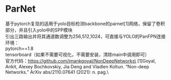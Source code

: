 # ParNet
基于pytorch复现的适用于yolo目标检测backbone的parnet[1]网络，保留了卷积部分，并且引入yolo中的SPP模块\
引出三路输出并将其通道数调整为256,512,1024，可直接与YOLO的PanFPN连接\
环境：\
pytorch==1.8\
tensorboard（如果不需要可视化，不需要安装，清除main中调用即可）\
官方代码：https://github.com/imankgoyal/NonDeepNetworks\
[1]Goyal, Ankit, Alexey Bochkovskiy, Jia Deng and Vladlen Koltun. “Non-deep Networks.” ArXiv abs/2110.07641 (2021): n. pag.\
